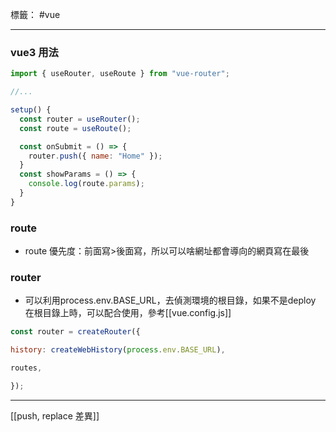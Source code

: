 標籤： #vue 

---
### vue3 用法
```javascript
import { useRouter, useRoute } from "vue-router";

//...

setup() {
  const router = useRouter();
  const route = useRoute();

  const onSubmit = () => {
    router.push({ name: "Home" });
  }
  const showParams = () => {
    console.log(route.params);
  }
}
```

### route 
- route 優先度：前面寫>後面寫，所以可以啥網址都會導向的網頁寫在最後

### router
- 可以利用process.env.BASE_URL，去偵測環境的根目錄，如果不是deploy 在根目錄上時，可以配合使用，參考[[vue.config.js]]
```js
const router = createRouter({

history: createWebHistory(process.env.BASE_URL),

routes,

});
```

---

[[push, replace 差異]]